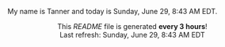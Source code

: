 My name is Tanner and today is Sunday, June 29, 8:43 AM EDT.

<p align="center">This <i>README</i> file is generated <b>every 3 hours</b>!</br>Last refresh: Sunday, June 29, 8:43 AM EDT<br /></p>
